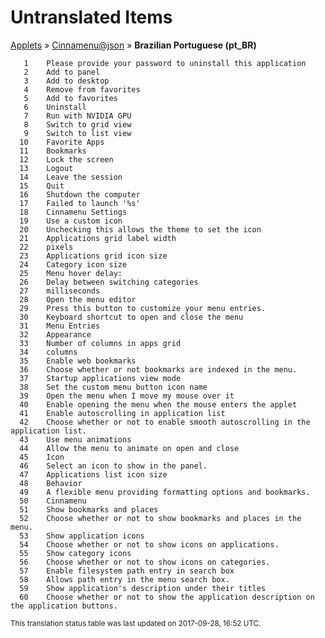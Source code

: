 # Untranslated Items
[Applets](../../../README.md) &#187; [Cinnamenu@json](../README.md) &#187; **Brazilian Portuguese (pt_BR)**

       1	Please provide your password to uninstall this application
       2	Add to panel
       3	Add to desktop
       4	Remove from favorites
       5	Add to favorites
       6	Uninstall
       7	Run with NVIDIA GPU
       8	Switch to grid view
       9	Switch to list view
      10	Favorite Apps
      11	Bookmarks
      12	Lock the screen
      13	Logout
      14	Leave the session
      15	Quit
      16	Shutdown the computer
      17	Failed to launch '%s'
      18	Cinnamenu Settings
      19	Use a custom icon
      20	Unchecking this allows the theme to set the icon
      21	Applications grid label width
      22	pixels
      23	Applications grid icon size
      24	Category icon size
      25	Menu hover delay:
      26	Delay between switching categories
      27	milliseconds
      28	Open the menu editor
      29	Press this button to customize your menu entries.
      30	Keyboard shortcut to open and close the menu
      31	Menu Entries
      32	Appearance
      33	Number of columns in apps grid
      34	columns
      35	Enable web bookmarks
      36	Choose whether or not bookmarks are indexed in the menu.
      37	Startup applications view mode
      38	Set the custom menu button icon name
      39	Open the menu when I move my mouse over it
      40	Enable opening the menu when the mouse enters the applet
      41	Enable autoscrolling in application list
      42	Choose whether or not to enable smooth autoscrolling in the application list.
      43	Use menu animations
      44	Allow the menu to animate on open and close
      45	Icon
      46	Select an icon to show in the panel.
      47	Applications list icon size
      48	Behavior
      49	A flexible menu providing formatting options and bookmarks.
      50	Cinnamenu
      51	Show bookmarks and places
      52	Choose whether or not to show bookmarks and places in the menu.
      53	Show application icons
      54	Choose whether or not to show icons on applications.
      55	Show category icons
      56	Choose whether or not to show icons on categories.
      57	Enable filesystem path entry in search box
      58	Allows path entry in the menu search box.
      59	Show application's description under their titles
      60	Choose whether or not to show the application description on the application buttons.

<sup>This translation status table was last updated on 2017-09-28, 16:52 UTC.</sup>
